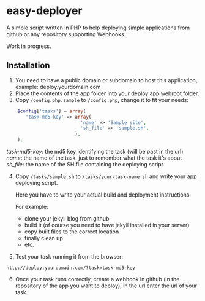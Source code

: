 easy-deployer
=============

A simple script written in PHP to help deploying simple applications from github or any repository supporting Webhooks.

Work in progress.

Installation
------------

1. You need to have a public domain or subdomain to host this application, example: deploy.yourdomain.com
2. Place the contents of the app folder into your deploy app webroot folder.
3. Copy `/config.php.sample` to `/config.php`, change it to fit your needs:

 ```php
	 $config['tasks'] = array(
		'task-md5-key' => array(
							'name' => 'Sample site',
							'sh_file' => 'sample.sh',
						  ),
	 );
 ```

 *task-md5-key*: the md5 key identifying the task (will be past in the url)
 *name*: the name of the task, just to remember what the task it's about
 *sh_file*: the name of the SH file containing the deploying script.

4. Copy `/tasks/sample.sh` to `/tasks/your-task-name.sh` and write your app deploying script.

   Here you have to write your actual build and deployment instructions. 

   For example: 
   * clone your jekyll blog from github 
   * build it (of course you need to have jekyll installed in your server) 
   * copy built files to the correct location
   * finally clean up
   * etc.

5. Test your task running it from the browser:

 `http://deploy.yourdomain.com/?task=task-md5-key`

6. Once your task runs correctly, create a webhook in github (in the repository of the app you want to deploy), in the url enter the url of your task.

